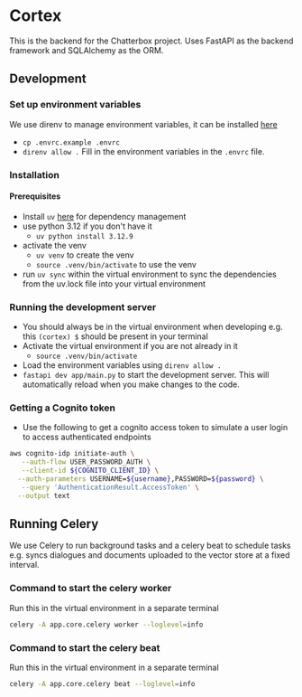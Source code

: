 # Cortex

This is the backend for the Chatterbox project. Uses FastAPI as the backend framework and SQLAlchemy as the ORM.

## Development

### Set up environment variables

We use direnv to manage environment variables, it can be installed [here](https://direnv.net/docs/installation.html)

- `cp .envrc.example .envrc`
- `direnv allow .`
  Fill in the environment variables in the `.envrc` file.

### Installation

#### Prerequisites

- Install `uv` [here](https://docs.astral.sh/uv/getting-started/installation/#homebrew) for dependency management
- use python 3.12 if you don't have it
  - `uv python install 3.12.9`
- activate the venv
  - `uv venv` to create the venv
  - `source .venv/bin/activate` to use the venv
- run `uv sync` within the virtual environment to sync the dependencies from the uv.lock file into your virtual environment

### Running the development server

- You should always be in the virtual environment when developing e.g. this `(cortex) $` should be present in your terminal
- Activate the virtual environment if you are not already in it
  - `source .venv/bin/activate`
- Load the environment variables using `direnv allow .`
- `fastapi dev app/main.py` to start the development server. This will automatically reload when you make changes to the code.

### Getting a Cognito token

- Use the following to get a cognito access token to simulate a user login to access authenticated endpoints

```sh
aws cognito-idp initiate-auth \
   --auth-flow USER_PASSWORD_AUTH \
   --client-id ${COGNITO_CLIENT_ID} \
  --auth-parameters USERNAME=${username},PASSWORD=${password} \
   --query 'AuthenticationResult.AccessToken' \
  --output text
```

## Running Celery

We use Celery to run background tasks and a celery beat to schedule tasks e.g. syncs dialogues and documents uploaded to the vector store at a fixed interval.

### Command to start the celery worker

Run this in the virtual environment in a separate terminal

```sh
celery -A app.core.celery worker --loglevel=info
```

### Command to start the celery beat

Run this in the virtual environment in a separate terminal

```sh
celery -A app.core.celery beat --loglevel=info
```
